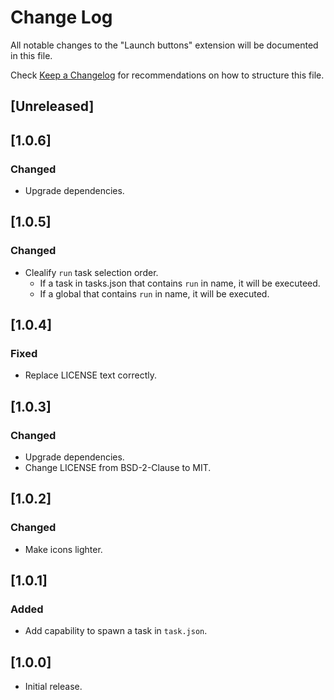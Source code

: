 # Change Log

All notable changes to the "Launch buttons" extension will be documented in this file.

Check [Keep a Changelog](http://keepachangelog.com/) for recommendations on how to structure this file.

## [Unreleased]

## [1.0.6]

### Changed

- Upgrade dependencies.

## [1.0.5]

### Changed

- Clealify `run` task selection order.
  - If a task in tasks.json that contains `run` in name, it will be executeed.
  - If a global that contains `run` in name, it will be executed.

## [1.0.4]

### Fixed

- Replace LICENSE text correctly.

## [1.0.3]

### Changed

- Upgrade dependencies.
- Change LICENSE from BSD-2-Clause to MIT.

## [1.0.2]

### Changed

- Make icons lighter.

## [1.0.1]

### Added

- Add capability to spawn a task in `task.json`.

## [1.0.0]

- Initial release.
